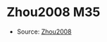 <a name="material" />

# Zhou2008 M35
<script type="application/ld+json">
  {
    "@context": "https://schema.org/",
    "@type": "ChemicalSubstance",
    "http://purl.org/dc/terms/conformsTo":
      {
        "@type": "CreativeWork",
        "@id": "https://bioschemas.org/profiles/ChemicalSubstance/0.4-RELEASE/"
      },
    "@id": "https://egonw.github.io/nanowiki/nanowiki247.html#material",
    "name": "Zhou2008 M35",
    "sameAs": "http://127.0.0.1/mediawiki/index.php/Special:URIResolver/Zhou2008_M35"
  }
</script>


* Source: [Zhou2008](Zhou2008.md)
